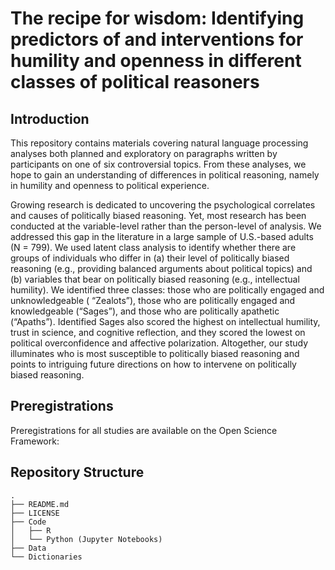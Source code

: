# The recipe for wisdom: Identifying predictors of and interventions for humility and openness in different classes of political reasoners

## Introduction
 
This repository contains materials covering natural language processing analyses both planned and exploratory on paragraphs written by participants on one of six controversial topics. From these analyses, we hope to gain an understanding of differences in political reasoning, namely in humility and openness to political experience.

Growing research is dedicated to uncovering the psychological correlates and causes of politically biased reasoning. Yet, most research has been conducted at the variable-level rather than the person-level of analysis. We addressed this gap in the literature in a large sample of U.S.-based adults (N = 799). We used latent class analysis to identify whether there are groups of individuals who differ in (a) their level of politically biased reasoning (e.g., providing balanced arguments about political topics) and (b) variables that bear on politically biased reasoning (e.g., intellectual humility). We identified three classes: those who are politically engaged and unknowledgeable ( “Zealots”), those who are politically engaged and knowledgeable (“Sages”), and those who are politically apathetic (“Apaths”). Identified Sages also scored the highest on intellectual humility, trust in science, and cognitive reflection, and they scored the lowest on political overconfidence and affective polarization. Altogether, our study illuminates who is most susceptible to politically biased reasoning and points to intriguing future directions on how to intervene on politically biased reasoning.

## Preregistrations

Preregistrations for all studies are available on the Open Science Framework:

## Repository Structure

```
.
├── README.md
├── LICENSE
├── Code
│   ├── R
│   └── Python (Jupyter Notebooks)
├── Data
└── Dictionaries
```
##

